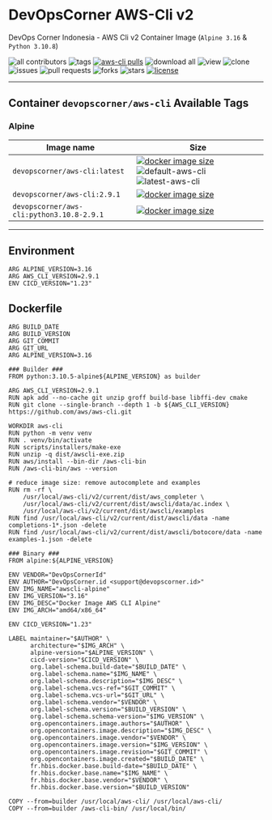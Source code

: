 # DevOpsCorner AWS-Cli v2

DevOps Corner Indonesia - AWS Cli v2 Container Image (`Alpine 3.16` & `Python 3.10.8`)

![all contributors](https://img.shields.io/github/contributors/devopscorner/devopscorner-container)
![tags](https://img.shields.io/github/v/tag/devopscorner/devopscorner-container?sort=semver)
[![aws-cli pulls](https://img.shields.io/docker/pulls/devopscorner/aws-cli.svg?label=aws-cli%20pulls&logo=docker)](https://hub.docker.com/r/devopscorner/aws-cli/)
![download all](https://img.shields.io/github/downloads/devopscorner/devopscorner-container/total.svg)
![view](https://views.whatilearened.today/views/github/devopscorner/devopscorner-container.svg)
![clone](https://img.shields.io/badge/dynamic/json?color=success&label=clone&query=count&url=https://raw.githubusercontent.com/devopscorner/devopscorner-container/master/clone.json?raw=True&logo=github)
![issues](https://img.shields.io/github/issues/devopscorner/devopscorner-container)
![pull requests](https://img.shields.io/github/issues-pr/devopscorner/devopscorner-container)
![forks](https://img.shields.io/github/forks/devopscorner/devopscorner-container)
![stars](https://img.shields.io/github/stars/devopscorner/devopscorner-container)
[![license](https://img.shields.io/github/license/devopscorner/devopscorner-container)](https://img.shields.io/github/license/devopscorner/devopscorner-container)

---

## Container `devopscorner/aws-cli` Available Tags

### Alpine

| Image name | Size |
|------------|------|
| `devopscorner/aws-cli:latest` | [![docker image size](https://img.shields.io/docker/image-size/devopscorner/aws-cli/latest.svg?label=Image%20size&logo=docker)](https://hub.docker.com/repository/docker/devopscorner/aws-cli/tags?page=1&ordering=last_updated&name=latest) ![default-aws-cli](https://img.shields.io/static/v1?label=latest&message=default&color=brightgreen) ![latest-aws-cli](https://img.shields.io/static/v1?label=latest&message=ubuntu&color=orange) |
| `devopscorner/aws-cli:2.9.1` | [![docker image size](https://img.shields.io/docker/image-size/devopscorner/aws-cli/2.9.1.svg?label=Image%20size&logo=docker)](https://hub.docker.com/repository/docker/devopscorner/aws-cli/tags?page=1&ordering=last_updated&name=2.9.1) |
| `devopscorner/aws-cli:python3.10.8-2.9.1` | [![docker image size](https://img.shields.io/docker/image-size/devopscorner/aws-cli/python3.10.8-2.9.1.svg?label=Image%20size&logo=docker)](https://hub.docker.com/repository/docker/devopscorner/aws-cli/tags?page=1&ordering=last_updated&name=python3.10.8-2.9.1) |

---

## Environment

```docker
ARG ALPINE_VERSION=3.16
ARG AWS_CLI_VERSION=2.9.1
ENV CICD_VERSION="1.23"
```

## Dockerfile

```docker
ARG BUILD_DATE
ARG BUILD_VERSION
ARG GIT_COMMIT
ARG GIT_URL
ARG ALPINE_VERSION=3.16

### Builder ###
FROM python:3.10.5-alpine${ALPINE_VERSION} as builder

ARG AWS_CLI_VERSION=2.9.1
RUN apk add --no-cache git unzip groff build-base libffi-dev cmake
RUN git clone --single-branch --depth 1 -b ${AWS_CLI_VERSION} https://github.com/aws/aws-cli.git

WORKDIR aws-cli
RUN python -m venv venv
RUN . venv/bin/activate
RUN scripts/installers/make-exe
RUN unzip -q dist/awscli-exe.zip
RUN aws/install --bin-dir /aws-cli-bin
RUN /aws-cli-bin/aws --version

# reduce image size: remove autocomplete and examples
RUN rm -rf \
    /usr/local/aws-cli/v2/current/dist/aws_completer \
    /usr/local/aws-cli/v2/current/dist/awscli/data/ac.index \
    /usr/local/aws-cli/v2/current/dist/awscli/examples
RUN find /usr/local/aws-cli/v2/current/dist/awscli/data -name completions-1*.json -delete
RUN find /usr/local/aws-cli/v2/current/dist/awscli/botocore/data -name examples-1.json -delete

### Binary ###
FROM alpine:${ALPINE_VERSION}

ENV VENDOR="DevOpsCornerId"
ENV AUTHOR="DevOpsCorner.id <support@devopscorner.id>"
ENV IMG_NAME="awscli-alpine"
ENV IMG_VERSION="3.16"
ENV IMG_DESC="Docker Image AWS CLI Alpine"
ENV IMG_ARCH="amd64/x86_64"

ENV CICD_VERSION="1.23"

LABEL maintainer="$AUTHOR" \
      architecture="$IMG_ARCH" \
      alpine-version="$ALPINE_VERSION" \
      cicd-version="$CICD_VERSION" \
      org.label-schema.build-date="$BUILD_DATE" \
      org.label-schema.name="$IMG_NAME" \
      org.label-schema.description="$IMG_DESC" \
      org.label-schema.vcs-ref="$GIT_COMMIT" \
      org.label-schema.vcs-url="$GIT_URL" \
      org.label-schema.vendor="$VENDOR" \
      org.label-schema.version="$BUILD_VERSION" \
      org.label-schema.schema-version="$IMG_VERSION" \
      org.opencontainers.image.authors="$AUTHOR" \
      org.opencontainers.image.description="$IMG_DESC" \
      org.opencontainers.image.vendor="$VENDOR" \
      org.opencontainers.image.version="$IMG_VERSION" \
      org.opencontainers.image.revision="$GIT_COMMIT" \
      org.opencontainers.image.created="$BUILD_DATE" \
      fr.hbis.docker.base.build-date="$BUILD_DATE" \
      fr.hbis.docker.base.name="$IMG_NAME" \
      fr.hbis.docker.base.vendor="$VENDOR" \
      fr.hbis.docker.base.version="$BUILD_VERSION"

COPY --from=builder /usr/local/aws-cli/ /usr/local/aws-cli/
COPY --from=builder /aws-cli-bin/ /usr/local/bin/
```
